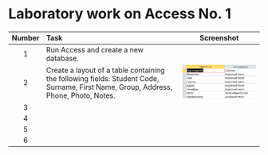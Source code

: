 # Laboratory work on Access No. 1

| Number | Task | Screenshot |
|:------:|:----------|----------|
| 1 | Run Access and create a new database. |  |
| 2 | Create a layout of a table containing the following fields: Student Code, Surname, First Name, Group, Address, Phone, Photo, Notes. | ![Skrin1](Skrin1.png) |
| 3 |  |  |
| 4 |  |  |
| 5 |  |  |
| 6 |  |  |
